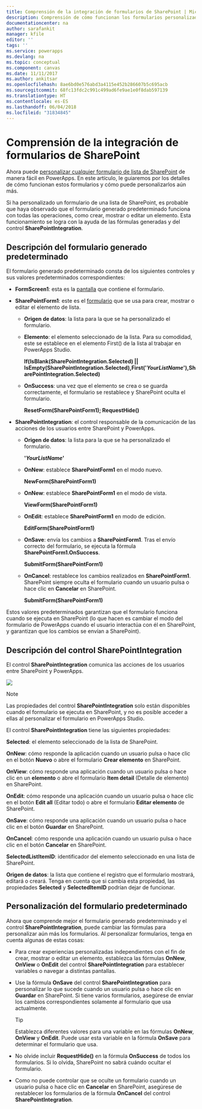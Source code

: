 ```yaml
---
title: Comprensión de la integración de formularios de SharePoint | Microsoft Docs
description: Comprensión de cómo funcionan los formularios personalizados con SharePoint
documentationcenter: na
author: sarafankit
manager: kfile
editor: ''
tags: ''
ms.service: powerapps
ms.devlang: na
ms.topic: conceptual
ms.component: canvas
ms.date: 11/11/2017
ms.author: ankitsar
ms.openlocfilehash: 8ae6bd0e576abd3a4115e452b286607b5c695acb
ms.sourcegitcommit: 68fc13fdc2c991c499ad6fe9ae1e0f8dab597139
ms.translationtype: HT
ms.contentlocale: es-ES
ms.lasthandoff: 06/04/2018
ms.locfileid: "31834845"
---
```

# <a name="understand-sharepoint-forms-integration"></a>Comprensión de la integración de formularios de SharePoint
Ahora puede [personalizar cualquier formulario de lista de SharePoint](customize-list-form.md) de manera fácil en PowerApps. En este artículo, le guiaremos por los detalles de cómo funcionan estos formularios y cómo puede personalizarlos aún más.

Si ha personalizado un formulario de una lista de SharePoint, es probable que haya observado que el formulario generado predeterminado funciona con todas las operaciones, como crear, mostrar o editar un elemento. Esta funcionamiento se logra con la ayuda de las fórmulas generadas y del control **SharePointIntegration**.

## <a name="understand-the-default-generated-form"></a>Descripción del formulario generado predeterminado

El formulario generado predeterminado consta de los siguientes controles y sus valores predeterminados correspondientes:

* **FormScreen1**: esta es la [pantalla](controls/control-screen.md) que contiene el formulario.

* **SharePointForm1**: este es el [formulario](working-with-forms.md) que se usa para crear, mostrar o editar el elemento de lista.

    * **Origen de datos**: la lista para la que se ha personalizado el formulario.

    * **Elemento**: el elemento seleccionado de la lista. Para su comodidad, este se establece en el elemento First() de la lista al trabajar en PowerApps Studio.

        **If(IsBlank(SharePointIntegration.Selected) || IsEmpty(SharePointIntegration.Selected),First('*YourListName*'),SharePointIntegration.Selected)**

    * **OnSuccess**: una vez que el elemento se crea o se guarda correctamente, el formulario se restablece y SharePoint oculta el formulario.

        **ResetForm(SharePointForm1); RequestHide()**

* **SharePointIntegration**: el control responsable de la comunicación de las acciones de los usuarios entre SharePoint y PowerApps.

    * **Origen de datos**: la lista para la que se ha personalizado el formulario.

        **'*YourListName*'**

    * **OnNew**: establece **SharePointForm1** en el modo nuevo.

        **NewForm(SharePointForm1)**

    * **OnNew**: establece **SharePointForm1** en el modo de vista.

        **ViewForm(SharePointForm1)**

    * **OnEdit**: establece **SharePointForm1** en modo de edición.

        **EditForm(SharePointForm1)**

    * **OnSave**: envía los cambios a **SharePointForm1**. Tras el envío correcto del formulario, se ejecuta la fórmula **SharePointForm1.OnSuccess**.

        **SubmitForm(SharePointForm1)**

    * **OnCancel**: restablece los cambios realizados en **SharePointForm1**. SharePoint siempre oculta el formulario cuando un usuario pulsa o hace clic en **Cancelar** en SharePoint.

        **SubmitForm(SharePointForm1)**

Estos valores predeterminados garantizan que el formulario funciona cuando se ejecuta en SharePoint (lo que hacen es cambiar el modo del formulario de PowerApps cuando el usuario interactúa con él en SharePoint, y garantizan que los cambios se envían a SharePoint).

## <a name="understand-the-sharepointintegration-control"></a>Descripción del control SharePointIntegration
El control **SharePointIntegration** comunica las acciones de los usuarios entre SharePoint y PowerApps.

![](./media/sharepoint-form-integration/sharepointintegration-object.png)

>[!NOTE]
>Las propiedades del control **SharePointIntegration** solo están disponibles cuando el formulario se ejecuta en SharePoint, y no es posible acceder a ellas al personalizar el formulario en PowerApps Studio.

El control **SharePointIntegration** tiene las siguientes propiedades:

**Selected**: el elemento seleccionado de la lista de SharePoint.

**OnNew**: cómo responde la aplicación cuando un usuario pulsa o hace clic en el botón **Nuevo** o abre el formulario **Crear elemento** en SharePoint.

**OnView**: cómo responde una aplicación cuando un usuario pulsa o hace clic en un **elemento** o abre el formulario **Item detail** (Detalle de elemento) en SharePoint.

**OnEdit**: cómo responde una aplicación cuando un usuario pulsa o hace clic en el botón **Edit all** (Editar todo) o abre el formulario **Editar elemento** de SharePoint.

**OnSave**: cómo responde una aplicación cuando un usuario pulsa o hace clic en el botón **Guardar** en SharePoint.

**OnCancel**: cómo responde una aplicación cuando un usuario pulsa o hace clic en el botón **Cancelar** en SharePoint.

**SelectedListItemID**: identificador del elemento seleccionado en una lista de SharePoint.

**Origen de datos**: la lista que contiene el registro que el formulario mostrará, editará o creará. Tenga en cuenta que si cambia esta propiedad, las propiedades **Selected** y **SelectedItemID** podrían dejar de funcionar.

## <a name="customize-the-default-form"></a>Personalización del formulario predeterminado
Ahora que comprende mejor el formulario generado predeterminado y el control **SharePointIntegration**, puede cambiar las fórmulas para personalizar aún más los formularios. Al personalizar formularios, tenga en cuenta algunas de estas cosas:

* Para crear experiencias personalizadas independientes con el fin de crear, mostrar o editar un elemento, establezca las fórmulas **OnNew**, **OnView** o **OnEdit** del control  **SharePointIntegration** para establecer variables o navegar a distintas pantallas.

* Use la fórmula **OnSave** del control **SharePointIntegration** para personalizar lo que sucede cuando un usuario pulsa o hace clic en **Guardar** en SharePoint. Si tiene varios formularios, asegúrese de enviar los cambios correspondientes solamente al formulario que usa actualmente.

    >[!TIP]
     Establezca diferentes valores para una variable en las fórmulas **OnNew**, **OnView** y **OnEdit**. Puede usar esta variable en la fórmula **OnSave** para determinar el formulario que usa.

* No olvide incluir **RequestHide()** en la fórmula **OnSuccess** de todos los formularios. Si lo olvida, SharePoint no sabrá cuándo ocultar el formulario.

* Como no puede controlar que se oculte un formulario cuando un usuario pulsa o hace clic en **Cancelar** en SharePoint, asegúrese de restablecer los formularios de la fórmula **OnCancel** del control **SharePointIntegration**.
